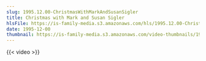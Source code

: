 ```yaml
---
slug: 1995.12.00-ChristmasWithMarkAndSusanSigler
title: Christmas with Mark and Susan Sigler
hlsFile: https://is-family-media.s3.amazonaws.com/hls/1995.12.00-ChristmasWithMarkAndSusanSigler/1995.12.00-ChristmasWithMarkAndSusanSigler.m3u8
date: 1995-12-00
thumbnail: https://is-family-media.s3.amazonaws.com/video-thumbnails/1995.12.00-ChristmasWithMarkAndSusanSigler.png
---
```

{{< video >}}
